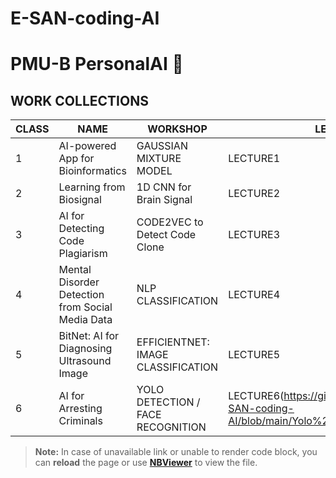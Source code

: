 # E-SAN-coding-AI
# PMU-B PersonalAI 🤖

## WORK COLLECTIONS

| CLASS | NAME                                          | WORKSHOP                                    | LECTURE    | DOCUMENT  |
|-------|-----------------------------------------------|---------------------------------------------|------------|-----------|
| 1     | AI-powered App for Bioinformatics             | GAUSSIAN MIXTURE MODEL                      | LECTURE1   | DOCUMENT1 |
| 2     | Learning from Biosignal                       | 1D CNN for Brain Signal                     | LECTURE2   | DOCUMENT2 |
| 3     | AI for Detecting Code Plagiarism              | CODE2VEC to Detect Code Clone               | LECTURE3   | DOCUMENT3 |
| 4     | Mental Disorder Detection from Social Media Data | NLP CLASSIFICATION                        | LECTURE4   | DOCUMENT4 |
| 5     | BitNet: AI for Diagnosing Ultrasound Image    | EFFICIENTNET: IMAGE CLASSIFICATION          | LECTURE5   | DOCUMENT5 |
| 6     | AI for Arresting Criminals                    | YOLO DETECTION / FACE RECOGNITION           | LECTURE6(https://github.com/chinna5656/E-SAN-coding-AI/blob/main/Yolo%20Detection.ipynb)   | DOCUMENT6 |

> **Note:** In case of unavailable link or unable to render code block, you can **reload** the page or use **[NBViewer](https://nbviewer.jupyter.org/)** to view the file.
